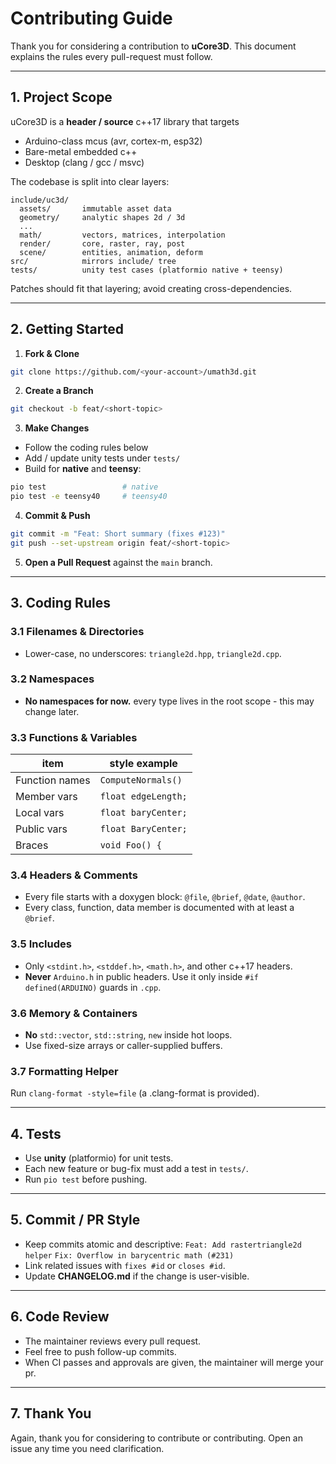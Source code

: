 # Contributing Guide

Thank you for considering a contribution to **uCore3D**.
This document explains the rules every pull-request must follow.

---

## 1. Project Scope

uCore3D is a **header / source** c++17 library that targets

* Arduino-class mcus (avr, cortex-m, esp32)
* Bare-metal embedded c++
* Desktop (clang / gcc / msvc)

The codebase is split into clear layers:

```
include/uc3d/
  assets/       immutable asset data
  geometry/     analytic shapes 2d / 3d
  ...
  math/         vectors, matrices, interpolation
  render/       core, raster, ray, post
  scene/        entities, animation, deform
src/            mirrors include/ tree
tests/          unity test cases (platformio native + teensy)
```

Patches should fit that layering; avoid creating cross-dependencies.

---

## 2. Getting Started

1. **Fork & Clone**

```bash
git clone https://github.com/<your-account>/umath3d.git
```

2. **Create a Branch**

```bash
git checkout -b feat/<short-topic>
```

3. **Make Changes**

* Follow the coding rules below
* Add / update unity tests under `tests/`
* Build for **native** and **teensy**:

```bash
pio test                 # native
pio test -e teensy40     # teensy40
```

4. **Commit & Push**

```bash
git commit -m "Feat: Short summary (fixes #123)"
git push --set-upstream origin feat/<short-topic>
```

5. **Open a Pull Request** against the `main` branch.

---

## 3. Coding Rules

### 3.1 Filenames & Directories

* Lower-case, no underscores: `triangle2d.hpp`, `triangle2d.cpp`.

### 3.2 Namespaces

* **No namespaces for now.** every type lives in the root scope - this may change later.

### 3.3 Functions & Variables

| item           | style example       |
| -------------- | ------------------- |
| Function names | `ComputeNormals()`  |
| Member vars    | `float edgeLength;` |
| Local vars     | `float baryCenter;` |
| Public vars    | `float BaryCenter;` |
| Braces         | `void Foo() {`      |

### 3.4 Headers & Comments

* Every file starts with a doxygen block: `@file`, `@brief`, `@date`, `@author`.
* Every class, function, data member is documented with at least a `@brief`.

### 3.5 Includes

* Only `<stdint.h>`, `<stddef.h>`, `<math.h>`, and other c++17 headers.
* **Never** `Arduino.h` in public headers. Use it only inside `#if defined(ARDUINO)` guards in `.cpp`.

### 3.6 Memory & Containers

* **No** `std::vector`, `std::string`, `new` inside hot loops.
* Use fixed-size arrays or caller-supplied buffers.

### 3.7 Formatting Helper

Run `clang-format -style=file` (a .clang-format is provided).

---

## 4. Tests

* Use **unity** (platformio) for unit tests.
* Each new feature or bug-fix must add a test in `tests/`.
* Run `pio test` before pushing.

---

## 5. Commit / PR Style

* Keep commits atomic and descriptive:
  `Feat: Add rastertriangle2d helper`
  `Fix: Overflow in barycentric math (#231)`
* Link related issues with `fixes #id` or `closes #id`.
* Update **CHANGELOG.md** if the change is user-visible.

---

## 6. Code Review

* The maintainer reviews every pull request.
* Feel free to push follow-up commits.
* When CI passes and approvals are given, the maintainer will merge your pr.

---

## 7. Thank You

Again, thank you for considering to contribute or contributing. Open an issue any time you need clarification.
